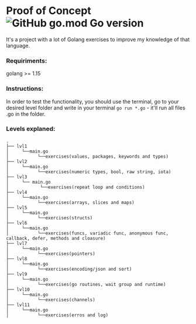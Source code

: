 # Proof of Concept ![GitHub go.mod Go version](https://img.shields.io/github/go-mod/go-version/MarcosPiesskeDev/poc-golang?color=%2329D6D8&logo=Go&logoColor=%2329D6D8)
It's a project with a lot of Golang exercises to improve my knowledge of that language. 

### Requiriments:
golang >= 1.15


### Instructions:
In order to test the functionality, you should use the terminal, go to your desired level folder and write in your terminal ```go run *.go``` - it'll run all files .go in the folder.


### Levels explaned:
```
.
├── lvl1
│     └──main.go
│           └──exercises(values, packages, keywords and types)
├── lvl2
│     └──main.go
│           └──exercises(numeric types, bool, raw string, iota)
├── lvl3
│     └── main.go
│            └──exercises(repeat loop and conditions)
├── lvl4
│     └──main.go
│           └──exercises(arrays, slices and maps)
├── lvl5
│     └──main.go
│           └──exercises(structs)
├── lvl6
│     └──main.go
│           └──exercises(funcs, variadic func, anonymous func, callback, defer, methods and cloasure)        
├── lvl7
│     └──main.go
│           └──exercises(pointers) 
├── lvl8
│     └──main.go
│           └──exercises(encoding/json and sort)
├── lvl9
│     └──main.go
│           └──exercises(go routines, wait group and runtime)
├── lvl10
│     └──main.go
│           └──exercises(channels)
├── lvl11
│     └──main.go
│           └──exercises(erros and log)
```
